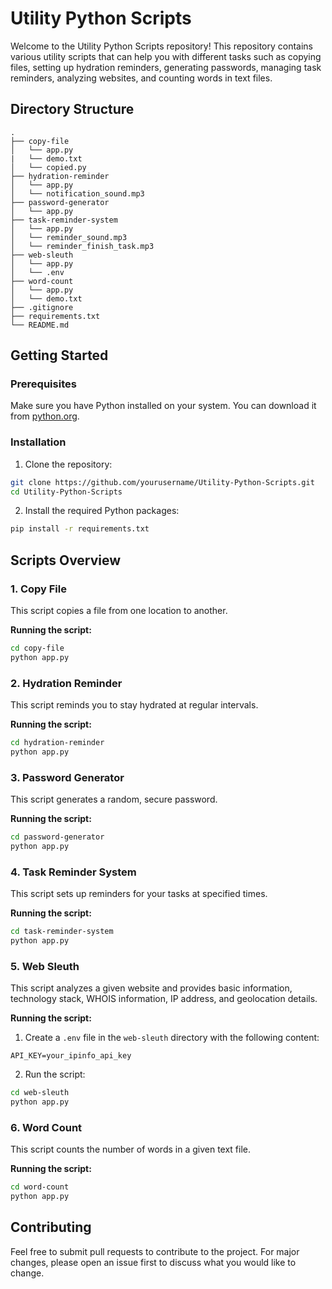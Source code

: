 
# Utility Python Scripts

Welcome to the Utility Python Scripts repository! This repository contains various utility scripts that can help you with different tasks such as copying files, setting up hydration reminders, generating passwords, managing task reminders, analyzing websites, and counting words in text files.

## Directory Structure

```
.
├── copy-file
│   └── app.py
|   └── demo.txt
│   └── copied.py
├── hydration-reminder
│   └── app.py
│   └── notification_sound.mp3
├── password-generator
│   └── app.py
├── task-reminder-system
│   └── app.py
│   └── reminder_sound.mp3
│   └── reminder_finish_task.mp3
├── web-sleuth
│   └── app.py
│   └── .env
├── word-count
│   └── app.py
│   └── demo.txt
├── .gitignore
├── requirements.txt
└── README.md

```

## Getting Started

### Prerequisites

Make sure you have Python installed on your system. You can download it from [python.org](https://www.python.org/).

### Installation

1. Clone the repository:

```sh
git clone https://github.com/yourusername/Utility-Python-Scripts.git
cd Utility-Python-Scripts
```

2. Install the required Python packages:

```sh
pip install -r requirements.txt
```

## Scripts Overview

### 1. Copy File

This script copies a file from one location to another.

**Running the script:**

```sh
cd copy-file
python app.py
```

### 2. Hydration Reminder

This script reminds you to stay hydrated at regular intervals.

**Running the script:**

```sh
cd hydration-reminder
python app.py
```

### 3. Password Generator

This script generates a random, secure password.

**Running the script:**

```sh
cd password-generator
python app.py
```

### 4. Task Reminder System

This script sets up reminders for your tasks at specified times.

**Running the script:**

```sh
cd task-reminder-system
python app.py
```

### 5. Web Sleuth

This script analyzes a given website and provides basic information, technology stack, WHOIS information, IP address, and geolocation details.

**Running the script:**

1. Create a `.env` file in the `web-sleuth` directory with the following content:
   
```
API_KEY=your_ipinfo_api_key
```

2. Run the script:

```sh
cd web-sleuth
python app.py
```

### 6. Word Count

This script counts the number of words in a given text file.

**Running the script:**

```sh
cd word-count
python app.py
```

## Contributing

Feel free to submit pull requests to contribute to the project. For major changes, please open an issue first to discuss what you would like to change.
